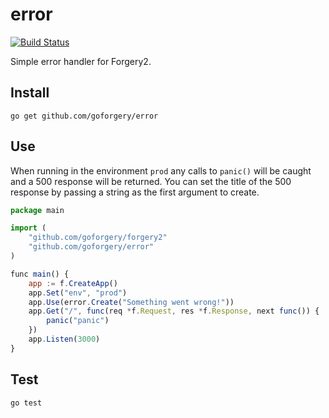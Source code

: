 # error

[![Build Status](https://secure.travis-ci.org/goforgery/error.png?branch=master)](http://travis-ci.org/goforgery/error)

Simple error handler for Forgery2.

## Install

	go get github.com/goforgery/error

## Use

When running in the environment `prod` any calls to `panic()` will be caught and a 500 response will be returned. You can set the title of the 500 response by passing a string as the first argument to create.

```javascript
package main

import (
	"github.com/goforgery/forgery2"
	"github.com/goforgery/error"
)

func main() {
	app := f.CreateApp()
	app.Set("env", "prod")
	app.Use(error.Create("Something went wrong!"))
	app.Get("/", func(req *f.Request, res *f.Response, next func()) {
		panic("panic")
	})
	app.Listen(3000)
}
```

## Test

    go test
